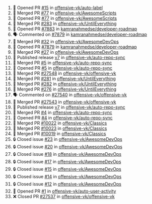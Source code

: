 <!--START_SECTION:activity-->
1. 💪 Opened PR [#15](https://github.com/offensive-vk/auto-label/pull/15) in [offensive-vk/auto-label](https://github.com/offensive-vk/auto-label)
2. 🎉 Merged PR [#77](https://github.com/offensive-vk/AwesomeScripts/pull/77) in [offensive-vk/AwesomeScripts](https://github.com/offensive-vk/AwesomeScripts)
3. 💪 Opened PR [#77](https://github.com/offensive-vk/AwesomeScripts/pull/77) in [offensive-vk/AwesomeScripts](https://github.com/offensive-vk/AwesomeScripts)
4. 🎉 Merged PR [#283](https://github.com/offensive-vk/UntilEverything/pull/283) in [offensive-vk/UntilEverything](https://github.com/offensive-vk/UntilEverything)
5. 💪 Opened PR [#7883](https://github.com/kamranahmedse/developer-roadmap/pull/7883) in [kamranahmedse/developer-roadmap](https://github.com/kamranahmedse/developer-roadmap)
6. 🗣 Commented on [#7879](https://github.com/kamranahmedse/developer-roadmap/pull/7879#issuecomment-2543019254) in [kamranahmedse/developer-roadmap](https://github.com/kamranahmedse/developer-roadmap)
7. 🎉 Merged PR [#32](https://github.com/offensive-vk/AwesomeDevOps/pull/32) in [offensive-vk/AwesomeDevOps](https://github.com/offensive-vk/AwesomeDevOps)
8. 💪 Opened PR [#7879](https://github.com/kamranahmedse/developer-roadmap/pull/7879) in [kamranahmedse/developer-roadmap](https://github.com/kamranahmedse/developer-roadmap)
9. 🎉 Merged PR [#27](https://github.com/offensive-vk/AwesomeDevOps/pull/27) in [offensive-vk/AwesomeDevOps](https://github.com/offensive-vk/AwesomeDevOps)
10. 🚀 Published release [v7](https://github.com/offensive-vk/auto-repo-sync/releases/tag/v7) in [offensive-vk/auto-repo-sync](https://github.com/offensive-vk/auto-repo-sync)
11. 🎉 Merged PR [#5](https://github.com/offensive-vk/auto-repo-sync/pull/5) in [offensive-vk/auto-repo-sync](https://github.com/offensive-vk/auto-repo-sync)
12. 💪 Opened PR [#5](https://github.com/offensive-vk/auto-repo-sync/pull/5) in [offensive-vk/auto-repo-sync](https://github.com/offensive-vk/auto-repo-sync)
13. 🎉 Merged PR [#27548](https://github.com/offensive-vk/offensive-vk/pull/27548) in [offensive-vk/offensive-vk](https://github.com/offensive-vk/offensive-vk)
14. 🎉 Merged PR [#281](https://github.com/offensive-vk/UntilEverything/pull/281) in [offensive-vk/UntilEverything](https://github.com/offensive-vk/UntilEverything)
15. 🎉 Merged PR [#282](https://github.com/offensive-vk/UntilEverything/pull/282) in [offensive-vk/UntilEverything](https://github.com/offensive-vk/UntilEverything)
16. 🎉 Merged PR [#276](https://github.com/offensive-vk/UntilEverything/pull/276) in [offensive-vk/UntilEverything](https://github.com/offensive-vk/UntilEverything)
17. 🗣 Commented on [#27540](https://github.com/offensive-vk/offensive-vk/pull/27540#issuecomment-2536092395) in [offensive-vk/offensive-vk](https://github.com/offensive-vk/offensive-vk)
18. 🎉 Merged PR [#27543](https://github.com/offensive-vk/offensive-vk/pull/27543) in [offensive-vk/offensive-vk](https://github.com/offensive-vk/offensive-vk)
19. 🚀 Published release [v7](https://github.com/offensive-vk/auto-repo-sync/releases/tag/v7) in [offensive-vk/auto-repo-sync](https://github.com/offensive-vk/auto-repo-sync)
20. 🎉 Merged PR [#4](https://github.com/offensive-vk/auto-repo-sync/pull/4) in [offensive-vk/auto-repo-sync](https://github.com/offensive-vk/auto-repo-sync)
21. 💪 Opened PR [#4](https://github.com/offensive-vk/auto-repo-sync/pull/4) in [offensive-vk/auto-repo-sync](https://github.com/offensive-vk/auto-repo-sync)
22. 🎉 Merged PR [#10022](https://github.com/offensive-vk/Classics/pull/10022) in [offensive-vk/Classics](https://github.com/offensive-vk/Classics)
23. 🎉 Merged PR [#10023](https://github.com/offensive-vk/Classics/pull/10023) in [offensive-vk/Classics](https://github.com/offensive-vk/Classics)
24. 🎉 Merged PR [#10019](https://github.com/offensive-vk/Classics/pull/10019) in [offensive-vk/Classics](https://github.com/offensive-vk/Classics)
25. 🔒 Closed issue [#23](https://github.com/offensive-vk/AwesomeDevOps/issues/23) in [offensive-vk/AwesomeDevOps](https://github.com/offensive-vk/AwesomeDevOps)
26. 🔒 Closed issue [#20](https://github.com/offensive-vk/AwesomeDevOps/issues/20) in [offensive-vk/AwesomeDevOps](https://github.com/offensive-vk/AwesomeDevOps)
27. 🔒 Closed issue [#18](https://github.com/offensive-vk/AwesomeDevOps/issues/18) in [offensive-vk/AwesomeDevOps](https://github.com/offensive-vk/AwesomeDevOps)
28. 🔒 Closed issue [#17](https://github.com/offensive-vk/AwesomeDevOps/issues/17) in [offensive-vk/AwesomeDevOps](https://github.com/offensive-vk/AwesomeDevOps)
29. 🔒 Closed issue [#15](https://github.com/offensive-vk/AwesomeDevOps/issues/15) in [offensive-vk/AwesomeDevOps](https://github.com/offensive-vk/AwesomeDevOps)
30. 🔒 Closed issue [#14](https://github.com/offensive-vk/AwesomeDevOps/issues/14) in [offensive-vk/AwesomeDevOps](https://github.com/offensive-vk/AwesomeDevOps)
31. 🔒 Closed issue [#12](https://github.com/offensive-vk/AwesomeDevOps/issues/12) in [offensive-vk/AwesomeDevOps](https://github.com/offensive-vk/AwesomeDevOps)
32. 💪 Opened PR [#1](https://github.com/offensive-vk/auto-user-activity/pull/1) in [offensive-vk/auto-user-activity](https://github.com/offensive-vk/auto-user-activity)
33. ❌ Closed PR [#27537](https://github.com/offensive-vk/offensive-vk/pull/27537) in [offensive-vk/offensive-vk](https://github.com/offensive-vk/offensive-vk)
<!--END_SECTION:activity-->
